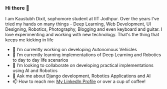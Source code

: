 ### Hi there 👋
I am Kaustubh Dixit, sophomore student at IIT Jodhpur. Over the years I've tried my hands on many things - Deep Learning, Web Development, UI Designing, Robotics, Photography, Blogging and even keyboard and guitar.
I love experimenting and working with new technology. That's the thing that keeps me kicking in life
<!--
**KD-3/KD-3** is a ✨ _special_ ✨ repository because its `README.md` (this file) appears on your GitHub profile.

Here are some ideas to get you started:

- 🔭 I’m currently working on ...
- 🌱 I’m currently learning ...
- 👯 I’m looking to collaborate on ...
- 🤔 I’m looking for help with ...
- 💬 Ask me about ...
- 📫 How to reach me: ...
- 😄 Pronouns: ...
- ⚡ Fun fact: ...
-->
- 🔭 I’m currently working on developing Autonomous Vehicles
- 🌱 I’m currently learning implementations of Deep Learning and Robotics to day to day life scenarios
- 👯 I’m looking to collaborate on developing practical implementations using AI and Robotics
- 💬 Ask me about Django development, Robotics Applications and AI
- 📫 How to reach me: [My LinkedIn Profile](https://www.linkedin.com/in/kaustubh-dixit-8038bb171/) or over a cup of coffee!
